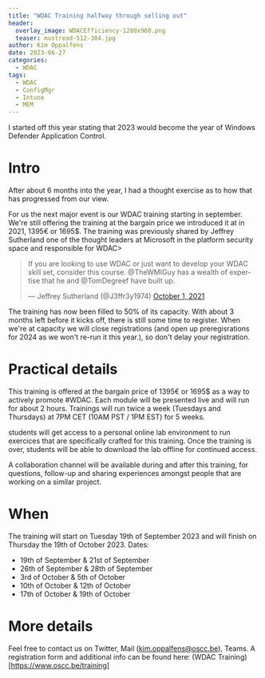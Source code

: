 ```yaml
---
title: "WDAC Training halfway through selling out"
header:
  overlay_image: WDACEfficiency-1280x960.png
  teaser: mustread-512-384.jpg
author: Kim Oppalfens
date: 2023-06-27
categories:
  - WDAC
tags:
  - WDAC
  - ConfigMgr
  - Intune
  - MEM
---
```

I started off this year stating that 2023 would become the year of Windows Defender Application Control.

# Intro #
After about 6 months into the year, I had a thought exercise as to how that has progressed from our view.

For us the next major event is our WDAC training starting in september. We're still offering the training at the bargain price we introduced it at in 2021, 1395€ or 1695$.
The training was previously shared by Jeffrey Sutherland one of the thought leaders at Microsoft in the platform security space and responsible for WDAC>

<blockquote class="twitter-tweet" data-lang="en"><p lang="en" dir="ltr">If you are looking to use WDAC or just want to develop your WDAC skill set, consider this course. 
@TheWMIGuy has a wealth of expertise that he and @TomDegreef have built up. </p>&mdash; Jeffrey Sutherland (@J3ffr3y1974) <a href="https://twitter.com/j3ffr3y1974/status/1443974758614200322">October 1, 2021</a></blockquote>

The training has now been filled to 50% of its capacity. With about 3 months left before it kicks off, there is still some time to register. When we're at capacity we will close registrations (and open up preregisrations for 2024 as we won't re-run it this year.), so don't delay your registration.

# Practical details #
This training is offered at the bargain price of 1395€ or 1695$ as a way to actively promote #WDAC.
Each module will be presented live and will run for about 2 hours. Trainings will run twice a week (Tuesdays and Thursdays) at 7PM CET (10AM PST / 1PM EST) for 5 weeks.

students will get access to a personal online lab environment to run exercices that are specifically crafted for this training. Once the training is over, students will be able to download the lab offline for continued access.

A collaboration channel will be available during and after this training, for questions, follow-up and sharing experiences amongst people that are working on a similar project.

# When #
The training will start on Tuesday 19th of September 2023 and will finish on Thursday the 19th of October 2023.
Dates:
- 19th of September & 21st of September
- 26th of September & 28th of September
- 3rd of October & 5th of October
- 10th of October & 12th of October
- 17th of October & 19th of October

# More details #
Feel free to contact us on Twitter, Mail (kim.oppalfens@oscc.be), Teams.
A registration form and additional info can be found here: (WDAC Training)[https://www.oscc.be/training]






